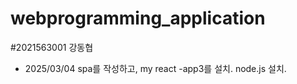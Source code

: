 ﻿# webprogramming_application
#2021563001 강동협

- 2025/03/04
  spa를 작성하고, my react -app3를 설치.
  node.js 설치.

